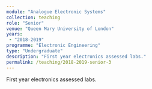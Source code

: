 ```yaml
---
module: "Analogue Electronic Systems"
collection: teaching
role: "Senior"
venue: "Queen Mary University of London"
years:
 - "2018-2019"
programme: "Electronic Engineering"
type: "Undergraduate"
description: "First year electronics assessed labs."
permalink: /teaching/2018-2019-senior-3
---
```


First year electronics assessed labs.
